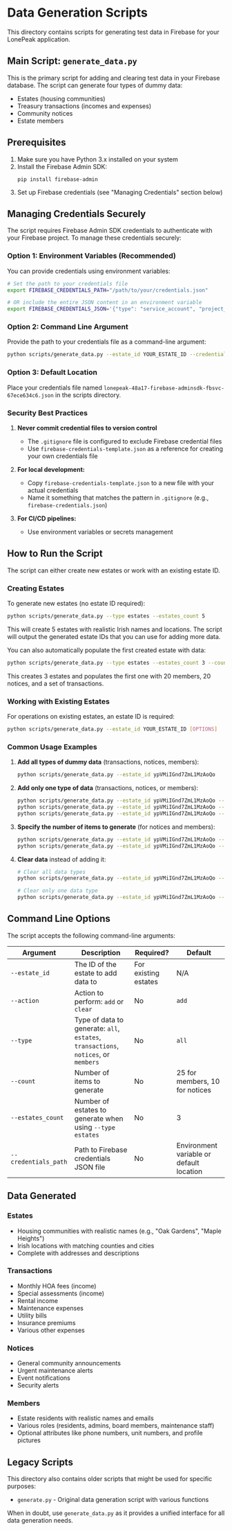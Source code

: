 # Data Generation Scripts

This directory contains scripts for generating test data in Firebase for your LonePeak application.

## Main Script: `generate_data.py`

This is the primary script for adding and clearing test data in your Firebase database. The script can generate four types of dummy data:
- Estates (housing communities)
- Treasury transactions (incomes and expenses)
- Community notices
- Estate members

## Prerequisites

1. Make sure you have Python 3.x installed on your system
2. Install the Firebase Admin SDK:
   ```
   pip install firebase-admin
   ```
3. Set up Firebase credentials (see "Managing Credentials" section below)

## Managing Credentials Securely

The script requires Firebase Admin SDK credentials to authenticate with your Firebase project. To manage these credentials securely:

### Option 1: Environment Variables (Recommended)

You can provide credentials using environment variables:

```bash
# Set the path to your credentials file
export FIREBASE_CREDENTIALS_PATH="/path/to/your/credentials.json"

# OR include the entire JSON content in an environment variable
export FIREBASE_CREDENTIALS_JSON='{"type": "service_account", "project_id": "..."}'
```

### Option 2: Command Line Argument

Provide the path to your credentials file as a command-line argument:

```bash
python scripts/generate_data.py --estate_id YOUR_ESTATE_ID --credentials_path "/path/to/your/credentials.json"
```

### Option 3: Default Location

Place your credentials file named `lonepeak-48a17-firebase-adminsdk-fbsvc-67ece634c6.json` in the scripts directory.

### Security Best Practices

1. **Never commit credential files to version control**
   - The `.gitignore` file is configured to exclude Firebase credential files
   - Use `firebase-credentials-template.json` as a reference for creating your own credentials file

2. **For local development:**
   - Copy `firebase-credentials-template.json` to a new file with your actual credentials
   - Name it something that matches the pattern in `.gitignore` (e.g., `firebase-credentials.json`)

3. **For CI/CD pipelines:**
   - Use environment variables or secrets management

## How to Run the Script

The script can either create new estates or work with an existing estate ID.

### Creating Estates

To generate new estates (no estate ID required):

```bash
python scripts/generate_data.py --type estates --estates_count 5
```

This will create 5 estates with realistic Irish names and locations. The script will output the generated estate IDs that you can use for adding more data.

You can also automatically populate the first created estate with data:

```bash
python scripts/generate_data.py --type estates --estates_count 3 --count 20
```

This creates 3 estates and populates the first one with 20 members, 20 notices, and a set of transactions.

### Working with Existing Estates

For operations on existing estates, an estate ID is required:

```bash
python scripts/generate_data.py --estate_id YOUR_ESTATE_ID [OPTIONS]
```

### Common Usage Examples

1. **Add all types of dummy data** (transactions, notices, members):
   ```bash
   python scripts/generate_data.py --estate_id ypVMiIGnd7ZmL1MzAoQo
   ```

2. **Add only one type of data** (transactions, notices, or members):
   ```bash
   python scripts/generate_data.py --estate_id ypVMiIGnd7ZmL1MzAoQo --type transactions
   python scripts/generate_data.py --estate_id ypVMiIGnd7ZmL1MzAoQo --type notices
   python scripts/generate_data.py --estate_id ypVMiIGnd7ZmL1MzAoQo --type members
   ```

3. **Specify the number of items to generate** (for notices and members):
   ```bash
   python scripts/generate_data.py --estate_id ypVMiIGnd7ZmL1MzAoQo --type notices --count 15
   python scripts/generate_data.py --estate_id ypVMiIGnd7ZmL1MzAoQo --type members --count 30
   ```

4. **Clear data** instead of adding it:
   ```bash
   # Clear all data types
   python scripts/generate_data.py --estate_id ypVMiIGnd7ZmL1MzAoQo --action clear
   
   # Clear only one data type
   python scripts/generate_data.py --estate_id ypVMiIGnd7ZmL1MzAoQo --action clear --type transactions
   ```

## Command Line Options

The script accepts the following command-line arguments:

| Argument             | Description                                                                         | Required?            | Default                                  |
| -------------------- | ----------------------------------------------------------------------------------- | -------------------- | ---------------------------------------- |
| `--estate_id`        | The ID of the estate to add data to                                                 | For existing estates | N/A                                      |
| `--action`           | Action to perform: `add` or `clear`                                                 | No                   | `add`                                    |
| `--type`             | Type of data to generate: `all`, `estates`, `transactions`, `notices`, or `members` | No                   | `all`                                    |
| `--count`            | Number of items to generate                                                         | No                   | 25 for members, 10 for notices           |
| `--estates_count`    | Number of estates to generate when using `--type estates`                           | No                   | 3                                        |
| `--credentials_path` | Path to Firebase credentials JSON file                                              | No                   | Environment variable or default location |

## Data Generated

### Estates
- Housing communities with realistic names (e.g., "Oak Gardens", "Maple Heights")
- Irish locations with matching counties and cities
- Complete with addresses and descriptions

### Transactions
- Monthly HOA fees (income)
- Special assessments (income)
- Rental income
- Maintenance expenses
- Utility bills
- Insurance premiums
- Various other expenses

### Notices
- General community announcements
- Urgent maintenance alerts
- Event notifications
- Security alerts

### Members
- Estate residents with realistic names and emails
- Various roles (residents, admins, board members, maintenance staff)
- Optional attributes like phone numbers, unit numbers, and profile pictures

## Legacy Scripts

This directory also contains older scripts that might be used for specific purposes:
- `generate.py` - Original data generation script with various functions

When in doubt, use `generate_data.py` as it provides a unified interface for all data generation needs.